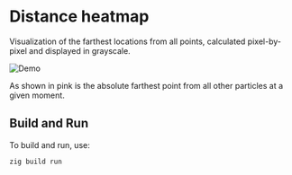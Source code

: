 # Distance heatmap
Visualization of the farthest locations from all points, calculated pixel-by-pixel and displayed in grayscale.

![Demo](ffmpeg/demo.gif)

As shown in pink is the absolute farthest point from all other particles at a given moment.

## Build and Run
To build and run, use:
```sh
zig build run
```
